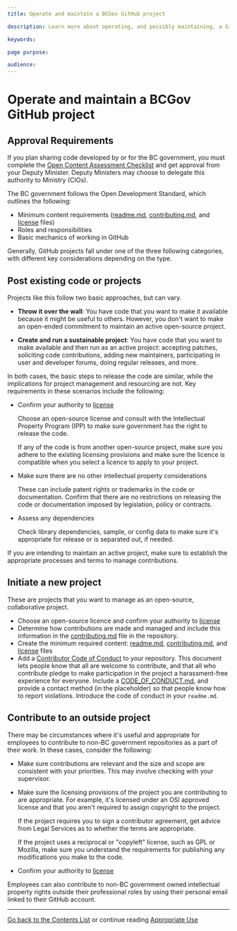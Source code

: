 ```yaml
---
title: Operate and maintain a BCGov GitHub project

description: Learn more about operating, and possibly maintaining, a GitHub Repository in Gov.

keywords:

page purpose:

audience:
---
```

# Operate and maintain a BCGov GitHub project

## Approval Requirements
If you plan sharing code developed by or for the BC government, you must complete the [Open Content Assessment Checklist](https://github.com/bcgov/BC-Policy-Framework-For-GitHub/blob/master/BC-Open-Source-Development-Employee-Guide/Content-Approval-Checklist.md) and get approval from your Deputy Minister. Deputy Ministers may choose to delegate this authority to Ministry (CIOs). <!-- what does this stand for? -->

The BC government follows the Open Development Standard, which outlines the following:
* Minimum content requirements ([readme.md](../BC-Gov-Org-HowTo/SAMPLE-README.md), [contributing.md](../BC-Gov-Org-HowTo/SAMPLE-CONTRIBUTING.md), and [license](../BC-Gov-Org-HowTo/using-licenses.md) files)
* Roles and responsibilities
* Basic mechanics of working in GitHub

Generally, GitHub projects fall under one of the three following categories, with different key considerations depending on the type.

## Post existing code or projects

Projects like this follow two basic approaches, but can vary.

* **Throw it over the wall**: You have code that you want to make it available because it might be useful to others. However, you don't want to make an open-ended commitment to maintain an active open-source project.

* **Create and run a sustainable project**: You have code that you want to make available and then run as an active project: accepting patches, soliciting code contributions, adding new maintainers, participating in user and developer forums, doing regular releases, and more.

In both cases, the basic steps to release the code are similar, while the implications for project management and resourcing are not. Key requirements in these scenarios include the following:

- Confirm your authority to [license](Licenses.md)

	Choose an open-source license and consult with the Intellectual Property Program (IPP) to make sure government has the right to release the code.

	If any of the code is from another open-source project, make sure you adhere to the existing licensing provisions and make sure the licence is compatible when you select a licence to apply to your project.

- Make sure there are no other intellectual property considerations

	These can include patent rights or trademarks in the code or documentation. Confirm that there are no restrictions on releasing the code or documentation imposed by legislation, policy or contracts.

- Assess any dependencies

	Check library dependencies, sample, or config data to make sure it's appropriate for release or is separated out, if needed.

If you are intending to maintain an active project, make sure to establish the appropriate processes and terms to manage contributions.

## Initiate a new project

These are projects that you want to manage as an open-source, collaborative project.

- Choose an open-source licence and confirm your authority to [license](Licenses.md)
- Determine how contributions are made and managed and include this information in the [contributing.md](../BC-Gov-Org-HowTo/SAMPLE-CONTRIBUTING.md) file in the repository.
- Create the minimum required content: [readme.md](../BC-Gov-Org-HowTo/SAMPLE-README.md), [contributing.md](../BC-Gov-Org-HowTo/SAMPLE-CONTRIBUTING.md), and [license](../BC-Gov-Org-HowTo/using-licenses.md) files
- Add a [Contributor Code of Conduct](http://contributor-covenant.org/) to your repository. This document lets people know that all are welcome to contribute, and that all who contribute pledge to make participation in the project a harassment-free experience for everyone. Include a [CODE_OF_CONDUCT.md](../BC-Gov-Org-HowTo/SAMPLE-CODE_OF_CONDUCT.md), and provide a contact method (in the placeholder) so that people know how to report violations. Introduce the code of conduct in your `readme.md`.


## Contribute to an outside project

There may be circumstances where it's useful and appropriate for employees to contribute to non-BC government repositories as a part of their work. In these cases, consider the following:

- Make sure contributions are relevant and the size and scope are consistent with your priorities. This may involve checking with your supervisor.
- Make sure the licensing provisions of the project you are contributing to are appropriate. For example, it's licensed under an OSI approved license and that you aren't required to assign copyright to the project.

	If the project requires you to sign a contributor agreement, get advice from Legal Services as to whether the terms are appropriate.

	If the project uses a reciprocal or "copyleft" license, such as GPL or Mozilla, make sure you understand the requirements for publishing any modifications you make to the code.

- Confirm your authority to [license](Licenses.md)

Employees can also contribute to non-BC government owned intellectual property rights outside their professional roles by using their personal email linked to their GitHub account.

----------

[Go back to the Contents List](README.md) or continue reading [Appropriate Use](appropriate-use.md)

